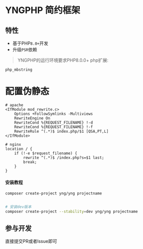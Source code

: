 YNGPHP 简约框架
===============

## 特性

* 基于PHP`8.0+`开发
* 升级`PSR`依赖


> YNGPHP的运行环境要求PHP8.0.0+
php扩展:
```sh
php_mbstring

```

# 配置伪静态
```shell
# apache
<IfModule mod_rewrite.c>
	Options +FollowSymlinks -Multiviews
	RewriteEngine On
	RewriteCond %{REQUEST_FILENAME} !-d
	RewriteCond %{REQUEST_FILENAME} !-f
	RewriteRule ^(.*)$ index.php/$1 [QSA,PT,L]
</IfModule>

# nginx
location / {
    if (!-e $request_filename) {
        rewrite ^(.*)$ /index.php?s=$1 last;
        break;
    }
}
```


#### 安装教程
```sh
composer create-project yng/yng projectname


# 安装dev版本
composer create-project --stability=dev yng/yng projectname
```


## 参与开发

直接提交PR或者Issue即可